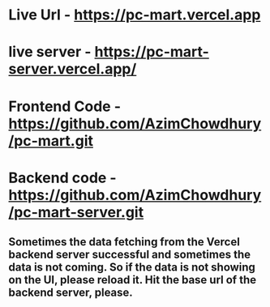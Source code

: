 # Live Url - https://pc-mart.vercel.app

# live server - https://pc-mart-server.vercel.app/

# Frontend Code - https://github.com/AzimChowdhury/pc-mart.git

# Backend code - https://github.com/AzimChowdhury/pc-mart-server.git

## Sometimes the data fetching from the Vercel backend server successful and sometimes the data is not coming. So if the data is not showing on the UI, please reload it. Hit the base url of the backend server, please.
